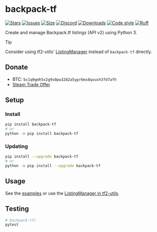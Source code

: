 # backpack-tf
[![Stars](https://img.shields.io/github/stars/offish/backpack-tf.svg)](https://github.com/offish/backpack-tf/stargazers)
[![Issues](https://img.shields.io/github/issues/offish/backpack-tf.svg)](https://github.com/offish/backpack-tf/issues)
[![Size](https://img.shields.io/github/repo-size/offish/backpack-tf.svg)](https://github.com/offish/backpack-tf)
[![Discord](https://img.shields.io/discord/467040686982692865?color=7289da&label=Discord&logo=discord)](https://discord.gg/t8nHSvA)
[![Downloads](https://img.shields.io/pypi/dm/backpack-tf)](https://pypi.org/project/backpack-tf/)
[![Code style](https://img.shields.io/badge/code%20style-black-000000.svg)](https://github.com/psf/black)
[![Ruff](https://img.shields.io/endpoint?url=https://raw.githubusercontent.com/astral-sh/ruff/main/assets/badge/v2.json)](https://github.com/astral-sh/ruff)


Create and manage Backpack.tf listings (API v2) using Python 3.

> [!TIP]
> Consider using tf2-utils' [ListingManager](https://github.com/offish/tf2-utils) instead of `backpack-tf` directly.

## Donate
- BTC: `bc1q9gmh5x2g9s0pw3282a5ypr6ms8qvuxh3fd7afh`
- [Steam Trade Offer](https://steamcommunity.com/tradeoffer/new/?partner=293059984&token=0-l_idZR)

## Setup
### Install
```bash
pip install backpack-tf
# or 
python -m pip install backpack-tf
```

### Updating
```bash
pip install --upgrade backpack-tf
# or 
python -m pip install --upgrade backpack-tf
```

## Usage 
See the [examples](/examples/) or use the [ListingManager in tf2-utils](https://github.com/offish/tf2-utils).

## Testing
```bash
# backpack-tf/
pytest
```
